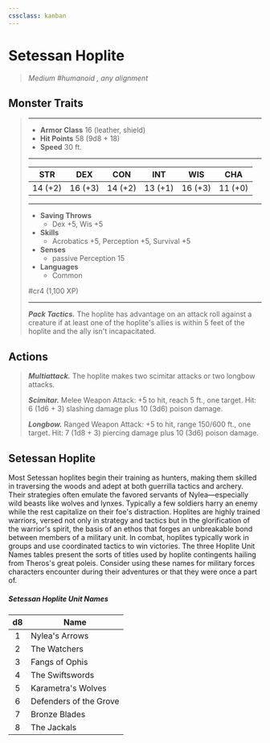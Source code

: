 ```yaml
---
cssclass: kanban
---
```


# Setessan Hoplite
>*Medium #humanoid , any alignment*
## Monster Traits
>___
>- **Armor Class** 16 (leather, shield)
>- **Hit Points** 58 (9d8 + 18)
>- **Speed** 30 ft.
>___
>|STR|DEX|CON|INT|WIS|CHA|
>|:---:|:---:|:---:|:---:|:---:|:---:|
>|14 (+2)|16 (+3)|14 (+2)|13 (+1)|16 (+3)|11 (+0)|
>___
>- **Saving Throws**
>	 - Dex +5, Wis +5
>- **Skills**
>	 - Acrobatics +5, Perception +5, Survival +5
>- **Senses**
>	 - passive Perception 15
>- **Languages**
>	 - Common
>
> #cr4 (1,100 XP)
>___
>***Pack Tactics.*** The hoplite has advantage on an attack roll against a creature if at least one of the hoplite's allies is within 5 feet of the hoplite and the ally isn't incapacitated.  
>
## Actions
>***Multiattack.*** The hoplite makes two scimitar attacks or two longbow attacks.  
>
>***Scimitar.*** Melee Weapon Attack: +5 to hit, reach 5 ft., one target. Hit: 6 (1d6 + 3) slashing damage plus 10 (3d6) poison damage.  
>
>***Longbow.*** Ranged Weapon Attack: +5 to hit, range 150/600 ft., one target. Hit: 7 (1d8 + 3) piercing damage plus 10 (3d6) poison damage.
## Setessan Hoplite
Most Setessan hoplites begin their training as hunters, making them skilled in traversing the woods and adept at both guerrilla tactics and archery. Their strategies often emulate the favored servants of Nylea—especially wild beasts like wolves and lynxes. Typically a few soldiers harry an enemy while the rest capitalize on their foe's distraction.
Hoplites are highly trained warriors, versed not only in strategy and tactics but in the glorification of the warrior's spirit, the basis of an ethos that forges an unbreakable bond between members of a military unit. In combat, hoplites typically work in groups and use coordinated tactics to win victories.
The three Hoplite Unit Names tables present the sorts of titles used by hoplite contingents hailing from Theros's great poleis. Consider using these names for military forces characters encounter during their adventures or that they were once a part of.
##### Setessan Hoplite Unit Names
| d8 | Name |
|:---:|---|
| 1 | Nylea's Arrows |
| 2 | The Watchers |
| 3 | Fangs of Ophis |
| 4 | The Swiftswords |
| 5 | Karametra's Wolves |
| 6 | Defenders of the Grove |
| 7 | Bronze Blades |
| 8 | The Jackals |